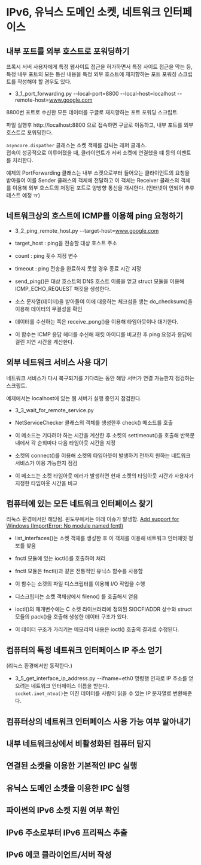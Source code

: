 ﻿# IPv6, 유닉스 도메인 소켓, 네트워크 인터페이스

## 내부 포트를 외부 호스트로 포워딩하기
프록시 서버 사용자에게 특정 웹사이트 접근을 허가하면서 특정 사이트 접근을 막는 등, 특정 내부 포트의 모든 통신 내용을 특정 외부 호스트에 재지향하는 포트 포워징 스크립트를 작성해야 할 경우도 있다.  

- 3_1_port_forwarding.py --local-port=8800 --local-host=localhost --remote-host=www.google.com

8800번 포트로 수신한 모든 데이터를 구글로 재지향하는 포트 포워딩 스크립트.

파일 실행후 http://localhost:8800 으로 접속하면 구글로 이동하고, 내부 포트를 외부 호스트로 포워딩한다.


`asyncore.dispather` 클래스는 소켓 객체를 감싸는 래퍼 클래스.  
접속이 성공적으로 이루어졌을 때, 클라이언트가 서버 소켓에 연결했을 떄 등의 이벤트를 처리한다.

예제의 PortForwarding 클래스는 내부 소켓으로부터 들어오는 클라이언트의 요청을 받아들여 이를 Sender 클래스의 객체에 전달하고 이 객체는 Receiver 클래스의 객체를 이용해 외부 호스트의 저정된 포트로 양방향 통신을 개시한다.
(인터넷이 안되어 추후 테스트 예정 ㅠ)

## 네트워크상의 호스트에 ICMP를 이용해 ping 요청하기

- 3_2_ping_remote_host.py --target-host=www.google.com

 - target_host : ping을 전송할 대상 호스트 주소
 - count : ping 횟수 지정 변수
 - timeout : ping 전송을 완료하지 못할 경우 종료 시간 지정

- send_ping()은 대상 호스트의 DNS 호스트 이름을 얻고 struct 모듈을 이용해 ICMP_ECHO_REQUEST 패킷을 생성한다.
- 소스 문자열(데이터)을 받아들여 이에 대응하는 체크섬을 생는 do_checksum()을 이용해 데이터의 무결성을 확인
- 데이터를 수신하는 쪽은 receive_pong()을 이용해 타임아웃이나 대기한다.
- 이 함수는 ICMP 응답 헤더를 수신해 패킷 아이디를 비교한 후 ping 요청과 응답에 걸린 지연 시간을 계산한다.

## 외부 네트워크 서비스 사용 대기

네트워크 서비스가 다시 복구되기를 기다리는 동안 해당 서버가 연결 가능한지 점검하는 스크립트.  

예제에서는 localhost에 있는 웹 서버가 실행 중인지 점검한다.

- 3_3_wait_for_remote_service.py

 - NetServiceChecker 클래스의 객체를 생성한후 check() 메소드를 호출
 - 이 메소드는 기다려야 하는 시간을 계산한 후 소켓의 settimeout()을 호출해 반복문 내에서 각 순회마다 다음 타임아웃 시간을 지정
 - 소켓의 connect()를 이용해 소켓의 타임아웃이 발생하기 전까지 원하는 네트워크 서비스가 이용 가능한지 점검
 - 이 메소드는 소켓 타임아웃 에러가 발생하면 현재 소켓의 타임아웃 시간과 사용자가 지정한 타임아웃 시간을 비교

## 컴퓨터에 있는 모든 네트워크 인터페이스 찾기
리눅스 환경에서만 해당됨. 윈도우에서는 아래 이슈가 발생함.
[Add support for Windows (ImportError: No module named fcntl)](https://github.com/cs01/gdbgui/issues/18)

 - list_interfaces()는 소켓 객체를 생성한 후 이 객체를 이용해 네트워크 인터페잇 정보를 찾음
 - fnctl 모듈에 있는 ioctl()를 호출하여 처리
 - fnctl 모듈은 fnctl()과 같은 전통적인 유닉스 함수를 사용함
 - 이 함수는 소켓의 파일 디스크립터를 이용해 I/O 작업을 수행
 - 디스크립터는 소켓 객체상에서 fileno() 를 호출해서 얻음

 - ioctl()의 매개변수에는 C 소켓 라이브러리에 정의된 SIOCFIADDR 상수와 struct 모듈의 pack()을 호출해 생성한 데이터 구조가 있다.
 - 이 데이터 구조가 가리키는 메모리의 내용은 ioctl() 호출의 결과로 수정된다.

## 컴퓨터의 특정 네트워크 인터페이스 IP 주소 얻기
(리눅스 환경에서만 동작한다.)

- 3_5_get_interface_ip_address.py --ifname=eth0
명령행 인자로 IP 주소를 얻으려는 네트워크 인터페이스 이름을 받는다.  
`socket.inet_ntoa()`는 이진 데이터를 사람이 읽을 수 있는 IP 문자열로 변환해준다.

## 컴퓨터상의 네트워크 인터페이스 사용 가능 여부 알아내기

## 내부 네트워크상에서 비활성화된 컴퓨터 탐지

## 연결된 소켓을 이용한 기본적인 IPC 실행

## 유닉스 도메인 소켓을 이용한 IPC 실행

## 파이썬의 IPv6 소켓 지원 여부 확인

## IPv6 주소로부터 IPv6 프리픽스 추출

## IPv6 에코 클라이언트/서버 작성
